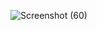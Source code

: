 ![Screenshot (60)](https://user-images.githubusercontent.com/61610513/78358610-1a6a2500-75d1-11ea-9c77-0d36398590c0.png)
